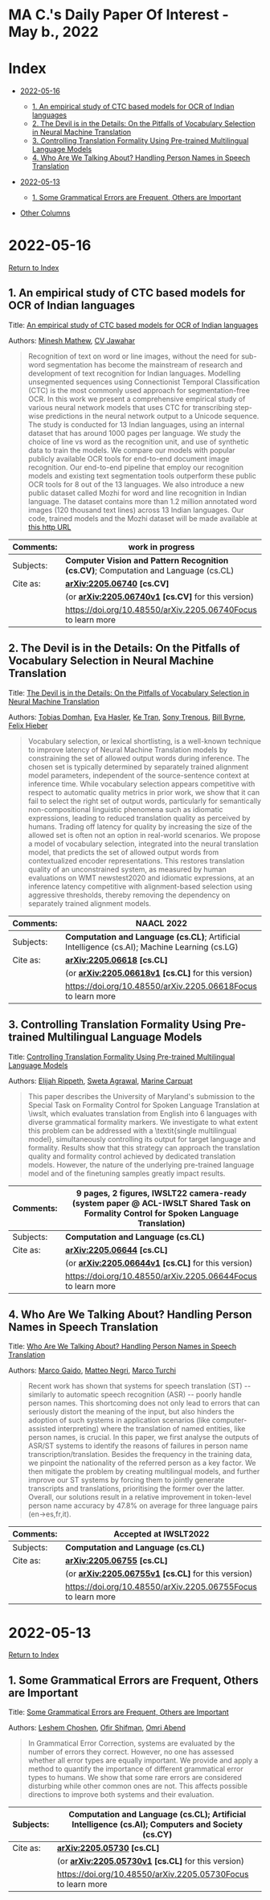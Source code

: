# MA C.'s Daily Paper Of Interest - May b., 2022

# Index

- [2022-05-16](#2022-05-16)
  - [1. An empirical study of CTC based models for OCR of Indian languages](#2022-05-16-1)
  - [2. The Devil is in the Details: On the Pitfalls of Vocabulary Selection in Neural Machine Translation](#2022-05-16-2)
  - [3. Controlling Translation Formality Using Pre-trained Multilingual Language Models](#2022-05-16-3)
  - [4. Who Are We Talking About? Handling Person Names in Speech Translation](#2022-05-16-4)

- [2022-05-13](#2022-05-13)
  - [1. Some Grammatical Errors are Frequent, Others are Important](#2022-05-13-1)



- [Other Columns](https://github.com/EriCongMa/AI_Collections/blob/main/Daily_arXiv/AIKT-MAC-Daily-POI-index.md)



# 2022-05-16

[Return to Index](#Index)



<h2 id="2022-05-16-1">1. An empirical study of CTC based models for OCR of Indian languages
</h2>

Title: [An empirical study of CTC based models for OCR of Indian languages](https://arxiv.org/abs/2205.06740)

Authors: [Minesh Mathew](https://arxiv.org/search/cs?searchtype=author&query=Mathew%2C+M), [CV Jawahar](https://arxiv.org/search/cs?searchtype=author&query=Jawahar%2C+C)

> Recognition of text on word or line images, without the need for sub-word segmentation has become the mainstream of research and development of text recognition for Indian languages. Modelling unsegmented sequences using Connectionist Temporal Classification (CTC) is the most commonly used approach for segmentation-free OCR. In this work we present a comprehensive empirical study of various neural network models that uses CTC for transcribing step-wise predictions in the neural network output to a Unicode sequence. The study is conducted for 13 Indian languages, using an internal dataset that has around 1000 pages per language. We study the choice of line vs word as the recognition unit, and use of synthetic data to train the models. We compare our models with popular publicly available OCR tools for end-to-end document image recognition. Our end-to-end pipeline that employ our recognition models and existing text segmentation tools outperform these public OCR tools for 8 out of the 13 languages. We also introduce a new public dataset called Mozhi for word and line recognition in Indian language. The dataset contains more than 1.2 million annotated word images (120 thousand text lines) across 13 Indian languages. Our code, trained models and the Mozhi dataset will be made available at [this http URL](http://cvit.iiit.ac.in/research/projects/cvit-projects/)

| Comments: | work in progress                                             |
| --------- | ------------------------------------------------------------ |
| Subjects: | **Computer Vision and Pattern Recognition (cs.CV)**; Computation and Language (cs.CL) |
| Cite as:  | **[arXiv:2205.06740](https://arxiv.org/abs/2205.06740) [cs.CV]** |
|           | (or **[arXiv:2205.06740v1](https://arxiv.org/abs/2205.06740v1) [cs.CV]** for this version) |
|           | https://doi.org/10.48550/arXiv.2205.06740Focus to learn more |





<h2 id="2022-05-16-2">2. The Devil is in the Details: On the Pitfalls of Vocabulary Selection in Neural Machine Translation
</h2>

Title: [The Devil is in the Details: On the Pitfalls of Vocabulary Selection in Neural Machine Translation](https://arxiv.org/abs/2205.06618)

Authors: [Tobias Domhan](https://arxiv.org/search/cs?searchtype=author&query=Domhan%2C+T), [Eva Hasler](https://arxiv.org/search/cs?searchtype=author&query=Hasler%2C+E), [Ke Tran](https://arxiv.org/search/cs?searchtype=author&query=Tran%2C+K), [Sony Trenous](https://arxiv.org/search/cs?searchtype=author&query=Trenous%2C+S), [Bill Byrne](https://arxiv.org/search/cs?searchtype=author&query=Byrne%2C+B), [Felix Hieber](https://arxiv.org/search/cs?searchtype=author&query=Hieber%2C+F)

> Vocabulary selection, or lexical shortlisting, is a well-known technique to improve latency of Neural Machine Translation models by constraining the set of allowed output words during inference. The chosen set is typically determined by separately trained alignment model parameters, independent of the source-sentence context at inference time. While vocabulary selection appears competitive with respect to automatic quality metrics in prior work, we show that it can fail to select the right set of output words, particularly for semantically non-compositional linguistic phenomena such as idiomatic expressions, leading to reduced translation quality as perceived by humans. Trading off latency for quality by increasing the size of the allowed set is often not an option in real-world scenarios. We propose a model of vocabulary selection, integrated into the neural translation model, that predicts the set of allowed output words from contextualized encoder representations. This restores translation quality of an unconstrained system, as measured by human evaluations on WMT newstest2020 and idiomatic expressions, at an inference latency competitive with alignment-based selection using aggressive thresholds, thereby removing the dependency on separately trained alignment models.

| Comments: | NAACL 2022                                                   |
| --------- | ------------------------------------------------------------ |
| Subjects: | **Computation and Language (cs.CL)**; Artificial Intelligence (cs.AI); Machine Learning (cs.LG) |
| Cite as:  | **[arXiv:2205.06618](https://arxiv.org/abs/2205.06618) [cs.CL]** |
|           | (or **[arXiv:2205.06618v1](https://arxiv.org/abs/2205.06618v1) [cs.CL]** for this version) |
|           | https://doi.org/10.48550/arXiv.2205.06618Focus to learn more |





<h2 id="2022-05-16-3">3. Controlling Translation Formality Using Pre-trained Multilingual Language Models
</h2>

Title: [Controlling Translation Formality Using Pre-trained Multilingual Language Models](https://arxiv.org/abs/2205.06644)

Authors: [Elijah Rippeth](https://arxiv.org/search/cs?searchtype=author&query=Rippeth%2C+E), [Sweta Agrawal](https://arxiv.org/search/cs?searchtype=author&query=Agrawal%2C+S), [Marine Carpuat](https://arxiv.org/search/cs?searchtype=author&query=Carpuat%2C+M)

> This paper describes the University of Maryland's submission to the Special Task on Formality Control for Spoken Language Translation at \iwslt, which evaluates translation from English into 6 languages with diverse grammatical formality markers. We investigate to what extent this problem can be addressed with a \textit{single multilingual model}, simultaneously controlling its output for target language and formality. Results show that this strategy can approach the translation quality and formality control achieved by dedicated translation models. However, the nature of the underlying pre-trained language model and of the finetuning samples greatly impact results.

| Comments: | 9 pages, 2 figures, IWSLT22 camera-ready (system paper @ ACL-IWSLT Shared Task on Formality Control for Spoken Language Translation) |
| --------- | ------------------------------------------------------------ |
| Subjects: | **Computation and Language (cs.CL)**                         |
| Cite as:  | **[arXiv:2205.06644](https://arxiv.org/abs/2205.06644) [cs.CL]** |
|           | (or **[arXiv:2205.06644v1](https://arxiv.org/abs/2205.06644v1) [cs.CL]** for this version) |
|           | https://doi.org/10.48550/arXiv.2205.06644Focus to learn more |





<h2 id="2022-05-16-4">4. Who Are We Talking About? Handling Person Names in Speech Translation
</h2>

Title: [Who Are We Talking About? Handling Person Names in Speech Translation](https://arxiv.org/abs/2205.06755)

Authors: [Marco Gaido](https://arxiv.org/search/cs?searchtype=author&query=Gaido%2C+M), [Matteo Negri](https://arxiv.org/search/cs?searchtype=author&query=Negri%2C+M), [Marco Turchi](https://arxiv.org/search/cs?searchtype=author&query=Turchi%2C+M)

> Recent work has shown that systems for speech translation (ST) -- similarly to automatic speech recognition (ASR) -- poorly handle person names. This shortcoming does not only lead to errors that can seriously distort the meaning of the input, but also hinders the adoption of such systems in application scenarios (like computer-assisted interpreting) where the translation of named entities, like person names, is crucial. In this paper, we first analyse the outputs of ASR/ST systems to identify the reasons of failures in person name transcription/translation. Besides the frequency in the training data, we pinpoint the nationality of the referred person as a key factor. We then mitigate the problem by creating multilingual models, and further improve our ST systems by forcing them to jointly generate transcripts and translations, prioritising the former over the latter. Overall, our solutions result in a relative improvement in token-level person name accuracy by 47.8% on average for three language pairs (en->es,fr,it).

| Comments: | Accepted at IWSLT2022                                        |
| --------- | ------------------------------------------------------------ |
| Subjects: | **Computation and Language (cs.CL)**                         |
| Cite as:  | **[arXiv:2205.06755](https://arxiv.org/abs/2205.06755) [cs.CL]** |
|           | (or **[arXiv:2205.06755v1](https://arxiv.org/abs/2205.06755v1) [cs.CL]** for this version) |
|           | https://doi.org/10.48550/arXiv.2205.06755Focus to learn more |






# 2022-05-13

[Return to Index](#Index)



<h2 id="2022-05-13-1">1. Some Grammatical Errors are Frequent, Others are Important
</h2>

Title: [Some Grammatical Errors are Frequent, Others are Important](https://arxiv.org/abs/2205.05730)

Authors: [Leshem Choshen](https://arxiv.org/search/cs?searchtype=author&query=Choshen%2C+L), [Ofir Shifman](https://arxiv.org/search/cs?searchtype=author&query=Shifman%2C+O), [Omri Abend](https://arxiv.org/search/cs?searchtype=author&query=Abend%2C+O)

> In Grammatical Error Correction, systems are evaluated by the number of errors they correct. However, no one has assessed whether all error types are equally important. We provide and apply a method to quantify the importance of different grammatical error types to humans. We show that some rare errors are considered disturbing while other common ones are not. This affects possible directions to improve both systems and their evaluation.

| Subjects: | **Computation and Language (cs.CL)**; Artificial Intelligence (cs.AI); Computers and Society (cs.CY) |
| --------- | ------------------------------------------------------------ |
| Cite as:  | **[arXiv:2205.05730](https://arxiv.org/abs/2205.05730) [cs.CL]** |
|           | (or **[arXiv:2205.05730v1](https://arxiv.org/abs/2205.05730v1) [cs.CL]** for this version) |
|           | https://doi.org/10.48550/arXiv.2205.05730Focus to learn more |

